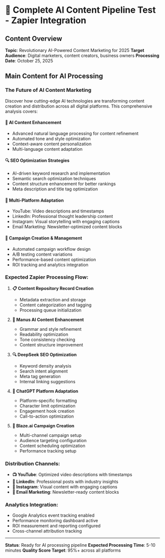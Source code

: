 # 🚀 Complete AI Content Pipeline Test - Zapier Integration

## Content Overview
**Topic**: Revolutionary AI-Powered Content Marketing for 2025
**Target Audience**: Digital marketers, content creators, business owners
**Processing Date**: October 25, 2025

## Main Content for AI Processing

### The Future of AI Content Marketing

Discover how cutting-edge AI technologies are transforming content creation and distribution across all digital platforms. This comprehensive analysis covers:

#### 🤖 AI Content Enhancement
- Advanced natural language processing for content refinement
- Automated tone and style optimization
- Context-aware content personalization
- Multi-language content adaptation

#### 🔍 SEO Optimization Strategies  
- AI-driven keyword research and implementation
- Semantic search optimization techniques
- Content structure enhancement for better rankings
- Meta description and title tag optimization

#### 📱 Multi-Platform Adaptation
- YouTube: Video descriptions and timestamps
- LinkedIn: Professional thought leadership content
- Instagram: Visual storytelling with engaging captions
- Email Marketing: Newsletter-optimized content blocks

#### 🎯 Campaign Creation & Management
- Automated campaign workflow design
- A/B testing content variations
- Performance-based content optimization
- ROI tracking and analytics integration

### Expected Zapier Processing Flow:

1. **📋 Content Repository Record Creation**
   - Metadata extraction and storage
   - Content categorization and tagging
   - Processing queue initialization

2. **🤖 Manus AI Content Enhancement**
   - Grammar and style refinement
   - Readability optimization
   - Tone consistency checking
   - Content structure improvement

3. **🔍 DeepSeek SEO Optimization** 
   - Keyword density analysis
   - Search intent alignment
   - Meta tag generation
   - Internal linking suggestions

4. **💬 ChatGPT Platform Adaptation**
   - Platform-specific formatting
   - Character limit optimization
   - Engagement hook creation
   - Call-to-action optimization

5. **🎯 Blaze.ai Campaign Creation**
   - Multi-channel campaign setup
   - Audience targeting configuration
   - Content scheduling optimization
   - Performance tracking setup

### Distribution Channels:

- **📺 YouTube**: Optimized video descriptions with timestamps
- **💼 LinkedIn**: Professional posts with industry insights  
- **📱 Instagram**: Visual content with engaging captions
- **📧 Email Marketing**: Newsletter-ready content blocks

### Analytics Integration:
- Google Analytics event tracking enabled
- Performance monitoring dashboard active
- ROI measurement and reporting configured
- Cross-channel attribution tracking

---

**Status**: Ready for AI processing pipeline
**Expected Processing Time**: 5-10 minutes
**Quality Score Target**: 95%+ across all platforms